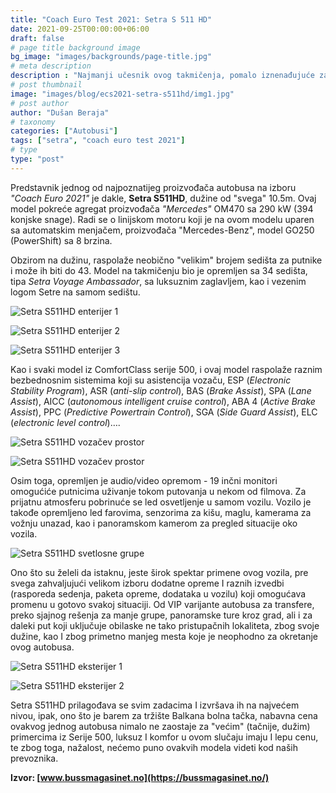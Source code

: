 ```yaml
---
title: "Coach Euro Test 2021: Setra S 511 HD"
date: 2021-09-25T00:00:00+06:00
draft: false
# page title background image
bg_image: "images/backgrounds/page-title.jpg"
# meta description
description : "Najmanji učesnik ovog takmičenja, pomalo iznenađujuće za mnoge koji prate ovo takmičenje, Setra se pojavila na ovom takmičenju sa najkraćim modelom iz ComfortClass-e serije 500."
# post thumbnail
image: "images/blog/ecs2021-setra-s511hd/img1.jpg"
# post author
author: "Dušan Beraja"
# taxonomy
categories: ["Autobusi"]
tags: ["setra", "coach euro test 2021"]
# type
type: "post"
---
```

 
Predstavnik jednog od najpoznatijeg proizvođača autobusa na izboru *"Coach Euro 2021"* je dakle, **Setra S511HD**, dužine od "svega" 10.5m. Ovaj model pokreće agregat proizvođača *"Mercedes"* OM470 sa 290 kW (394 konjske snage). Radi se o linijskom motoru koji je na ovom modelu uparen sa automatskim menjačem, proizvođača "Mercedes-Benz", model GO250 (PowerShift) sa 8 brzina.

Obzirom na dužinu, raspolaže neobično "velikim" brojem sedišta za putnike i može ih biti do 43. Model na takmičenju bio je opremljen sa 34 sedišta, tipa *Setra Voyage Ambassador*, sa luksuznim zaglavljem, kao i vezenim logom Setre na samom sedištu.

![Setra S511HD enterijer 1](/images/blog/ecs2021-setra-s511hd/img2.jpg "Setra S511HD enterijer 1")

![Setra S511HD enterijer 2](/images/blog/ecs2021-setra-s511hd/img3.jpg "Setra S511HD enterijer 2")

![Setra S511HD enterijer 3](/images/blog/ecs2021-setra-s511hd/img4.jpg "Setra S511HD enterijer 3")

Kao i svaki model iz ComfortClass serije 500, i ovaj model raspolaže raznim bezbednosnim sistemima koji su asistencija vozaču, ESP (*Electronic Stability Program*), ASR (*anti-slip control*), BAS (*Brake Assist*), SPA (*Lane Assist*), AICC (*autonomous intelligent cruise control*), ABA 4 (*Active Brake Assist*), PPC (*Predictive Powertrain Control*), SGA (*Side Guard Assist*), ELC (*electronic level control*)….

![Setra S511HD vozačev prostor](/images/blog/ecs2021-setra-s511hd/img5.jpg "Setra S511HD vozačev prostor")

![Setra S511HD vozačev prostor](/images/blog/ecs2021-setra-s511hd/img6.jpg "Setra S511HD vozačev prostor")

Osim toga, opremljen je audio/video opremom - 19 inčni monitori omogućiće putnicima uživanje tokom putovanja u nekom od filmova. Za prijatnu atmosferu pobrinuće se led osvetljenje u samom vozilu. Vozilo je takođe opremljeno led farovima, senzorima za kišu, maglu, kamerama za vožnju unazad, kao i panoramskom kamerom za pregled situacije oko vozila. 

![Setra S511HD svetlosne grupe](/images/blog/ecs2021-setra-s511hd/img7.jpg "Setra S511HD svetlosne grupe")

Ono što su želeli da istaknu, jeste širok spektar primene ovog vozila, pre svega zahvaljujući velikom izboru dodatne opreme I raznih izvedbi (rasporeda sedenja, paketa opreme, dodataka u vozilu) koji omogućava promenu u gotovo svakoj situaciji. Od VIP varijante autobusa za transfere, preko sjajnog rešenja za manje grupe, panoramske ture kroz grad, ali i za daleki put koji uključuje obilaske ne tako pristupačnih lokaliteta, zbog svoje dužine, kao I zbog primetno manjeg mesta koje je neophodno za okretanje ovog autobusa.

![Setra S511HD eksterijer 1](/images/blog/ecs2021-setra-s511hd/img8.jpg "Setra S511HD eksterijer 1")

![Setra S511HD eksterijer 2](/images/blog/ecs2021-setra-s511hd/img9.jpg "Setra S511HD eksterijer 2")

Setra S511HD prilagođava se svim zadacima I izvršava ih na najvećem nivou, ipak, ono što je barem za tržište Balkana bolna tačka, nabavna cena ovakvog jednog autobusa nimalo ne zaostaje za "većim" (tačnije, dužim) primercima iz Serije 500, luksuz I komfor u ovom slučaju imaju I lepu cenu, te zbog toga, nažalost, nećemo puno ovakvih modela videti kod naših prevoznika.

**Izvor: [www.bussmagasinet.no](https://bussmagasinet.no/)**